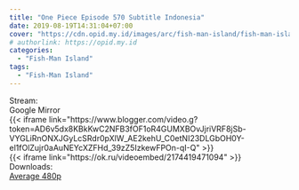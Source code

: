 ```yaml
---
title: "One Piece Episode 570 Subtitle Indonesia"
date: 2019-08-19T14:31:04+07:00
cover: "https://cdn.opid.my.id/images/arc/fish-man-island/fish-man-island.webp" # Optional, cover
# authorlink: https://opid.my.id
categories:
  - "Fish-Man Island"
tags:
  - "Fish-Man Island"
---
```

<div class="ui menu violet borderless inverted">
  <div class="header item active">
        Stream:
    </div>
  <a class="active item" data-tab="google">
    <i class="google drive icon"></i> Google
  </a>
  <a class="item nounderline" data-tab="mirror">
    <i class="odnoklassniki icon"></i> Mirror
  </a>
</div>
<div class="ui bottom attached tab segment active" style="border:0 !important;" data-tab="google">
{{< iframe link="https://www.blogger.com/video.g?token=AD6v5dx8KBkKwC2NFB3fOF1oR4GUMXBOvJjriVRF8jSb-VYGLiRnONXJGyLcSRdr0pXlW_AE2kehU_C0etNI23DLGbOH0Y-el1fOlZujr0aAuNEYcXZFHd_39zZ5IzkewFPOn-qI-Q" >}}
</div>
<div class="ui bottom attached tab segment" style="border:0 !important;" data-tab="mirror">
{{< iframe link="https://ok.ru/videoembed/2174419471094" >}}
</div>
<div class="ui menu violet borderless inverted">
  <div class="header item active">
        Downloads:
    </div>
  <a class="item nounderline" href="https://ouo.io/4N8gZ9" target="_blank" rel="dofollow"><i class="google drive icon"></i>
    Average 480p</a>
</div>